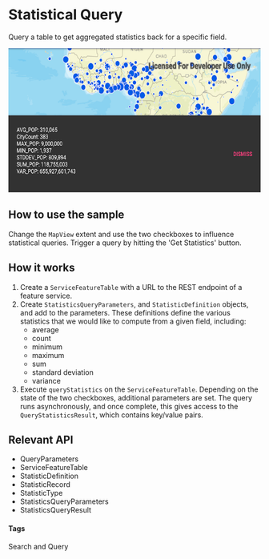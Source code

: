 # Statistical Query
Query a table to get aggregated statistics back for a specific field.

![Statistical Query App](statistical-query.png)

## How to use the sample
Change the `MapView` extent and use the two checkboxes to influence statistical queries. Trigger a query by hitting the 'Get Statistics' button.

## How it works
1. Create a `ServiceFeatureTable` with a URL to the REST endpoint of a feature service. 
1. Create `StatisticsQueryParameters`, and `StatisticDefinition` objects, and add to the parameters. These definitions define the various statistics that we would like to compute from a given field, including:
    * average
    * count
    * minimum
    * maximum 
    * sum
    * standard deviation
    * variance
1. Execute `queryStatistics` on the `ServiceFeatureTable`. Depending on the state of the two checkboxes, additional parameters are set. The query runs asynchronously, and once complete, this gives access to the `QueryStatisticsResult`, which contains key/value pairs.

## Relevant API
* QueryParameters
* ServiceFeatureTable
* StatisticDefinition
* StatisticRecord
* StatisticType
* StatisticsQueryParameters
* StatisticsQueryResult

#### Tags
Search and Query